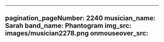------
pagination_pageNumber: 2240
musician_name: Sarah
band_name: Phantogram
img_src: images/musician2278.png
onmouseover_src: 
------